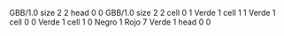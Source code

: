 <gs-board> GBB/1.0
size 2 2
head 0 0
 </gs-board>
<gs-board> GBB/1.0
size 2 2
cell 0 1 Verde 1 
cell 1 1 Verde 1 
cell 0 0 Verde 1 
cell 1 0 Negro 1 Rojo 7 Verde 1 
head 0 0
 </gs-board>